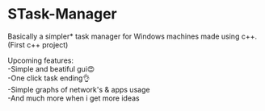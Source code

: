 # STask-Manager  
Basically a simpler* task manager for Windows machines made using c++.   
(First c++ project)  

Upcoming features:  
-Simple and beatiful gui😍  
-One click task ending👌  
-Simple graphs of network's & apps usage  
-And much more when i get more ideas  
